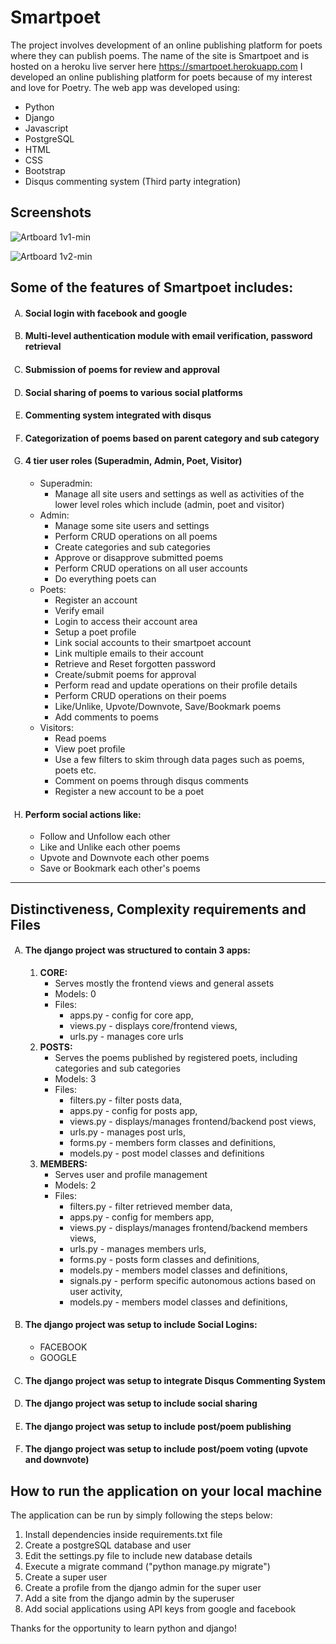 <h1>Smartpoet</h1>

The project involves development of an online publishing platform for poets where they can publish poems.
The name of the site is Smartpoet and is hosted on a heroku live server here https://smartpoet.herokuapp.com
I developed an online publishing platform for poets because of my interest and love for Poetry. The web app was developed using:

<ul>
  <li>Python</li>
  <li>Django</li>
  <li>Javascript</li>
  <li>PostgreSQL</li>
  <li>HTML</li>
  <li>CSS</li>
  <li>Bootstrap</li>
  <li>Disqus commenting system (Third party integration)</li>
</ul>

<h2>Screenshots</h2>

![Artboard 1v1-min](https://user-images.githubusercontent.com/64320618/210186021-5996d900-674f-438a-80b7-bf06b3fb72ef.png)

![Artboard 1v2-min](https://user-images.githubusercontent.com/64320618/210203253-cac788e4-d5a9-49d6-b44a-308e30dcd1ee.png)


<h2>Some of the features of Smartpoet includes:</h2>

<ol type="A">
  <li><h4>Social login with facebook and google</h4></li>
  <li><h4>Multi-level authentication module with email verification, password retrieval</h4></li>
  <li><h4>Submission of poems for review and approval</h4></li>
  <li><h4>Social sharing of poems to various social platforms</h4></li>
  <li><h4>Commenting system integrated with disqus</h4></li>
  <li><h4>Categorization of poems based on parent category and sub category</h4></li>
    
  <li><h4>4 tier user roles (Superadmin, Admin, Poet, Visitor)</h4>
    <ul>
      <li>Superadmin:
        <ul>
          <li>Manage all site users and settings as well as activities of the lower level roles which include (admin, poet and visitor)</li>
        </ul>
      </li>
      <li>Admin:
        <ul>
          <li>Manage some site users and settings</li>
          <li>Perform CRUD operations on all poems</li>
          <li>Create categories and sub categories</li>
          <li>Approve or disapprove submitted poems</li>
          <li>Perform CRUD operations on all user accounts</li>
          <li>Do everything poets can</li>
        </ul>
      </li> 
      <li>Poets:
        <ul>
          <li>Register an account</li>
          <li>Verify email</li>
          <li>Login to access their account area</li>
          <li>Setup a poet profile</li>
          <li>Link social accounts to their smartpoet account</li>
          <li>Link multiple emails to their account</li>
          <li>Retrieve and Reset forgotten password</li>
          <li>Create/submit poems for approval</li>
          <li>Perform read and update operations on their profile details</li>
          <li>Perform CRUD operations on their poems</li>
          <li>Like/Unlike, Upvote/Downvote, Save/Bookmark poems</li>
          <li>Add comments to poems</li>
        </ul>
      </li>
      <li>Visitors:
        <ul>
          <li>Read poems</li>
            <li>View poet profile</li>
            <li>Use a few filters to skim through data pages such as poems, poets etc.</li>
            <li>Comment on poems through disqus comments</li>
            <li>Register a new account to be a poet</li>
        </ul>
      </li>
    </ul>
  </li>
  <li><h4>Perform social actions like:</h4>
    <ul>
      <li>Follow and Unfollow each other</li>
      <li>Like and Unlike each other poems</li>
      <li>Upvote and Downvote each other poems</li>
      <li>Save or Bookmark each other's poems</li>
    </ul>
  </li>
</ol>

**************************************

<h2>Distinctiveness, Complexity requirements and Files</h2>

<ol type="A">
  <li><h4>The django project was structured to contain 3 apps:</h4>
    <ol type="1">
      <li><b>CORE:</b>
        <ul>
          <li>Serves mostly the frontend views and general assets</li>
          <li>Models: 0</li>
          <li>Files:
            <ul>
              <li>apps.py - config for core app, </li>
              <li>views.py - displays core/frontend views, </li>
              <li>urls.py - manages core urls </li>
            </ul>
          </li>
        </ul>
      </li>
      <li><b>POSTS:</b>
        <ul>
          <li>Serves the poems published by registered poets, including categories and sub categories</li>
          <li>Models: 3</li>
          <li>Files:
            <ul>
              <li>filters.py - filter posts data, </li>
              <li>apps.py - config for posts app, </li>
              <li>views.py - displays/manages frontend/backend post views, </li>
              <li>urls.py - manages post urls, </li>
              <li>forms.py - members form classes and definitions, </li>
              <li>models.py - post model classes and definitions </li>
            </ul>
          </li>
        </ul>
      </li>
      <li><b>MEMBERS:</b>
        <ul>
          <li>Serves user and profile management </li>
          <li>Models: 2</li>
          <li>Files:
            <ul>
              <li>filters.py - filter retrieved member data, </li>
              <li>apps.py - config for members app, </li>
              <li>views.py - displays/manages frontend/backend members views, </li>
              <li>urls.py - manages members urls, </li>
              <li>forms.py - posts form classes and definitions, </li>
              <li>models.py - members model classes and definitions, </li>
              <li>signals.py - perform specific autonomous actions based on user activity, </li>
              <li>models.py - members model classes and definitions, </li>
            </ul>
          </li>
        </ul>
      </li>
    </ol>
  </li>
  <li><h4>The django project was setup to include Social Logins:</h4>
    <ul>
      <li>FACEBOOK</li>
      <li>GOOGLE</li>
    </ul>
  </li>
  <li><h4>The django project was setup to integrate Disqus Commenting System</h4></li>
  <li><h4>The django project was setup to include social sharing</h4></li>
  <li><h4>The django project was setup to include post/poem publishing</h4></li>
  <li><h4>The django project was setup to include post/poem voting (upvote and downvote)</h4></li>
</ol>
   
<h2>How to run the application on your local machine</h2>
<p>The application can be run by simply following the steps below:</p>
<ol type="1">
  <li>Install dependencies inside requirements.txt file</li>
  <li>Create a postgreSQL database and user</li>
  <li>Edit the settings.py file to include new database details</li>
  <li>Execute a migrate command ("python manage.py migrate")</li>
  <li>Create a super user</li>
  <li>Create a profile from the django admin for the super user</li>
  <li>Add a site from the django admin by the superuser</li>
  <li>Add social applications using API keys from google and facebook</li>
</ol>

Thanks for the opportunity to learn python and django!
